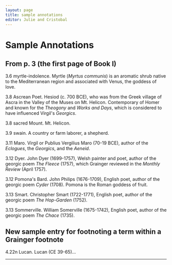 ```yaml
---
layout: page
title: sample annotations
editor: Julie and Cristobal
---
```



# Sample Annotations

## From p. 3 (the first page of Book I)

3.6 myrtle-indolence. Myrtle (*Myrtus communis*) is an aromatic shrub native to the Mediterranean region and associated with Venus, the goddess of love.  

3.8 Ascrean Poet. Hesiod (c. 700 BCE), who was from the Greek village of Ascra in the Valley of the Muses on Mt. Helicon. Contemporary of Homer and known for the *Theogony* and *Works and Days*, which is considered to have influenced Virgil's *Georgics*.  

3.8 sacred Mount. Mt. Helicon.  

3.9 swain. A country or farm laborer, a shepherd.

3.11 Maro. Virgil or Publius Vergilius Maro (70-19 BCE), author of the *Eclogues*, the *Georgics*, and the *Aeneid*.  

3.12 Dyer. John Dyer (1699-1757), Welsh painter and poet, author of the georgic poem *The Fleece* (1757), which Grainger reviewed in the *Monthly Review* (April 1757).  

3.12 Pomona's Bard. John Philips (1676-1709), English poet, author of the georgic poem *Cyder* (1708). Pomona is the Roman goddess of fruit.  

3.13 Smart. Christopher Smart (1722-1771), English poet, author of the georgic poem *The Hop-Garden* (1752).  

3.13 Sommerville. William Somerville (1675-1742), English poet, author of the georgic poem *The Chace* (1735).  

## New sample entry for footnoting a term within a Grainger footnote

4.22n Lucan. Lucan (CE 39-65)...

---
